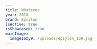 ```yaml
---
title: Whatever
year: 2018
brand: Epsilon
isActive: true
isShowcased: true
mainImage:
  image16by9: /uploads/epsylon_169.jpg
---
```


